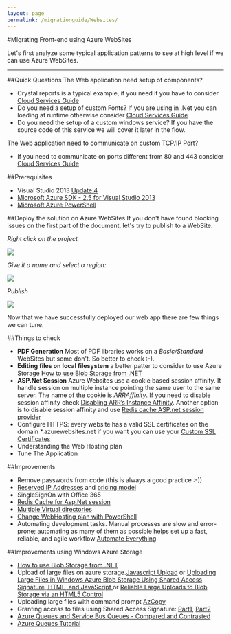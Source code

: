 ```yaml
---
layout: page
permalink: /migrationguide/Websites/
---
```



#Migrating Front-end using Azure WebSites


Let's first analyze some typical application patterns to see at high level if we can use Azure WebSites.


-----
##Quick Questions
The Web application need setup of components?

- Crystal reports is a typical example, if you need it you have to consider [Cloud Services Guide](/migrationguide/cloud-services/)
- Do you need a setup of custom Fonts? If you are using in .Net you can loading at runtime otherwise consider [Cloud Services Guide](/migrationguide/cloud-services/)
- Do you need the setup of a custom windows service? If you have the source code of this service we will cover it later in the flow. 

The Web application need to communicate on custom TCP/IP Port?

- If you need to communicate on ports different from 80 and 443 consider [Cloud Services Guide](/migrationguide/cloud-services/)


##Prerequisites
- Visual Studio 2013 [Update 4](http://www.microsoft.com/en-us/download/details.aspx?id=44921)
- [Microsoft Azure SDK - 2.5 for Visual Studio 2013](http://go.microsoft.com/fwlink/p/?linkid=323510&clcid=0x409)
- [Microsoft Azure PowerShell](http://go.microsoft.com/?linkid=9811175&clcid=0x409)

##Deploy the solution on Azure WebSites
If you don't have found blocking issues on the first part of the document, let's try to publish to a WebSite.

*Right click on the project*

![](http://www.gabrielecastellani.it/images/WebSites-publish.png)

*Give it a name and select a region:*

![](http://www.gabrielecastellani.it/images/WebSites-publish1.png)

*Publish*

![](http://www.gabrielecastellani.it/images/WebSites-publish2.png)

Now that we have successfully deployed our web app there are few things we can tune.

##Things to check
- **PDF Generation** Most of PDF libraries works on a _Basic/Standard_ WebSites but some don't. So better to check :-).
- **Editing files on local filesystem** a better patter to consider to use Azure Storage [How to use Blob Storage from .NET ](http://azure.microsoft.com/en-us/documentation/articles/storage-dotnet-how-to-use-blobs/)
- **ASP.Net Session** Azure Websites use a cookie based session affinity. It handle session on multiple instance pointing the same user to the same server. The name of the cookie is *ARRAffinity*. If you need to disable session affinity check [Disabling ARR’s Instance Affinity](http://azure.microsoft.com/blog/2013/11/18/disabling-arrs-instance-affinity-in-windows-azure-web-sites/). Another option is to disable session affinity and use [Redis cache ASP.net session provider](http://azure.microsoft.com/it-it/documentation/articles/cache-dotnet-how-to-use-azure-redis-cache/#store-session) 
- Configure HTTPS: every website has a valid SSL certificates on the domain *.azurewebsites.net if you want you can use your [Custom SSL Certificates](http://azure.microsoft.com/en-gb/documentation/articles/web-sites-configure-ssl-certificate/)
- Understanding the Web Hosting plan
- Tune The Application

##Improvements
- Remove passwords from code (this is always a good practice :-))
- [Reserved IP Addresses](https://msdn.microsoft.com/en-us/library/azure/dn690120.aspx) and [pricing model](http://azure.microsoft.com/en-us/pricing/details/ip-addresses/)
- SingleSignOn with Office 365
- [Redis Cache for Asp.Net session](http://azure.microsoft.com/it-it/documentation/articles/cache-dotnet-how-to-use-azure-redis-cache/#store-session)
- [Multiple Virtual directories](http://blogs.msdn.com/b/tomholl/archive/2014/09/22/deploying-multiple-virtual-directories-to-a-single-azure-website.aspx)
- [Change WebHosting plan with PowerShell](http://stackoverflow.com/questions/24892220/change-azure-website-web-hosting-plan-mode-using-powershell)
-  Automating development tasks. Manual processes are slow and error-prone; automating as many of them as possible helps set up a fast, reliable, and agile workflow [Automate Everything](http://www.asp.net/aspnet/overview/developing-apps-with-windows-azure/building-real-world-cloud-apps-with-windows-azure/automate-everything)



##Improvements using Windows Azure Storage

- [How to use Blob Storage from .NET](http://azure.microsoft.com/en-us/documentation/articles/storage-dotnet-how-to-use-blobs/)
- Upload of large files on azure storage.[Javascript Upload](http://blogs.msdn.com/b/windowsazurestorage/archive/2014/02/03/windows-azure-storage-introducing-cors.aspx) or [Uploading Large Files in Windows Azure Blob Storage Using Shared Access Signature, HTML, and JavaScript ](http://gauravmantri.com/2013/02/16/uploading-large-files-in-windows-azure-blob-storage-using-shared-access-signature-html-and-javascript/ ) or [Reliable Large Uploads to Blob Storage via an HTML5 Control](https://msdn.microsoft.com/en-us/library/azure/hh824678.aspx)
- Uploading large files with command prompt [AzCopy](http://blogs.msdn.com/b/windowsazurestorage/archive/2014/10/29/azcopy-announcing-general-availability-of-azcopy-3-0-plus-preview-release-of-azcopy-4-0-with-table-and-file-support.aspx)
- Granting access to files using Shared Access Signature: [Part1](http://azure.microsoft.com/en-gb/documentation/articles/storage-dotnet-shared-access-signature-part-1/), [Part2](http://azure.microsoft.com/en-gb/documentation/articles/storage-dotnet-shared-access-signature-part-2/)
- [Azure Queues and Service Bus Queues - Compared and Contrasted](http://msdn.microsoft.com/en-us/library/hh767287\(VS.103\).aspx)
- [Azure Queues Tutorial](http://azure.microsoft.com/en-us/documentation/articles/storage-dotnet-how-to-use-queues/)
